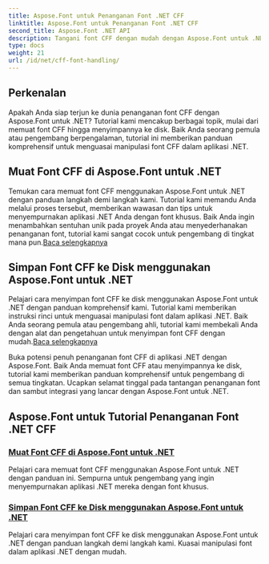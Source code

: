 ```yaml
---
title: Aspose.Font untuk Penanganan Font .NET CFF
linktitle: Aspose.Font untuk Penanganan Font .NET CFF
second_title: Aspose.Font .NET API
description: Tangani font CFF dengan mudah dengan Aspose.Font untuk .NET. Pelajari cara memuat dan menyimpan font CFF dengan lancar di aplikasi .NET Anda. #Aspose #Font
type: docs
weight: 21
url: /id/net/cff-font-handling/
---
```

## Perkenalan

Apakah Anda siap terjun ke dunia penanganan font CFF dengan Aspose.Font untuk .NET? Tutorial kami mencakup berbagai topik, mulai dari memuat font CFF hingga menyimpannya ke disk. Baik Anda seorang pemula atau pengembang berpengalaman, tutorial ini memberikan panduan komprehensif untuk menguasai manipulasi font CFF dalam aplikasi .NET.

## Muat Font CFF di Aspose.Font untuk .NET

Temukan cara memuat font CFF menggunakan Aspose.Font untuk .NET dengan panduan langkah demi langkah kami. Tutorial kami memandu Anda melalui proses tersebut, memberikan wawasan dan tips untuk menyempurnakan aplikasi .NET Anda dengan font khusus. Baik Anda ingin menambahkan sentuhan unik pada proyek Anda atau menyederhanakan penanganan font, tutorial kami sangat cocok untuk pengembang di tingkat mana pun.[Baca selengkapnya](./load-cff-font/)

## Simpan Font CFF ke Disk menggunakan Aspose.Font untuk .NET

 Pelajari cara menyimpan font CFF ke disk menggunakan Aspose.Font untuk .NET dengan panduan komprehensif kami. Tutorial kami memberikan instruksi rinci untuk menguasai manipulasi font dalam aplikasi .NET. Baik Anda seorang pemula atau pengembang ahli, tutorial kami membekali Anda dengan alat dan pengetahuan untuk menyimpan font CFF dengan mudah.[Baca selengkapnya](./save-cff-font-to-disc/)

Buka potensi penuh penanganan font CFF di aplikasi .NET dengan Aspose.Font. Baik Anda memuat font CFF atau menyimpannya ke disk, tutorial kami memberikan panduan komprehensif untuk pengembang di semua tingkatan. Ucapkan selamat tinggal pada tantangan penanganan font dan sambut integrasi yang lancar dengan Aspose.Font untuk .NET. 
## Aspose.Font untuk Tutorial Penanganan Font .NET CFF
### [Muat Font CFF di Aspose.Font untuk .NET](./load-cff-font/)
Pelajari cara memuat font CFF menggunakan Aspose.Font untuk .NET dengan panduan ini. Sempurna untuk pengembang yang ingin menyempurnakan aplikasi .NET mereka dengan font khusus.
### [Simpan Font CFF ke Disk menggunakan Aspose.Font untuk .NET](./save-cff-font-to-disc/)
Pelajari cara menyimpan font CFF ke disk menggunakan Aspose.Font untuk .NET dengan panduan langkah demi langkah kami. Kuasai manipulasi font dalam aplikasi .NET dengan mudah.